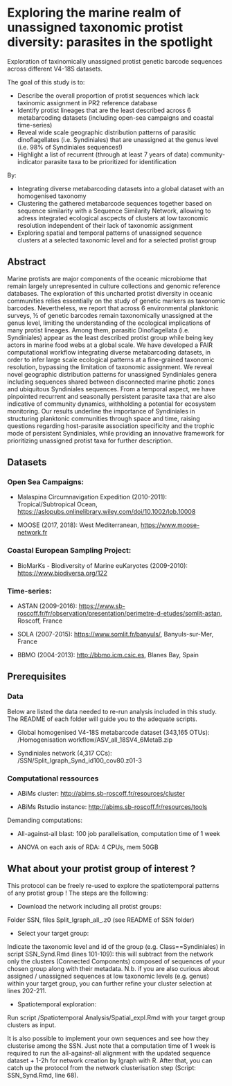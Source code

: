 # Exploring the marine realm of unassigned taxonomic protist diversity: parasites in the spotlight

Exploration of taxinomically unassigned protist genetic barcode sequences across different V4-18S datasets. 


The goal of this study is to:
* Describe the overall proportion of protist sequences which lack taxinomic assignment in PR2 reference database
* Identify protist lineages that are the least described across 6 metabarcoding datasets (including open-sea campaigns and coastal time-series)
* Reveal wide scale geographic distribution patterns of parasitic dinoflagellates (i.e. Syndiniales) that are unassigned at the genus level (i.e. 98% of Syndiniales sequences!)
* Highlight a list of recurrent (through at least 7 years of data) community-indicator parasite taxa to be prioritized for identification

By:
* Integrating diverse metabarcoding datasets into a global dataset with an homogenised taxonomy
* Clustering the gathered metabarcode sequences together based on sequence similarity with a Sequence Similarity Network, allowing to adress integrated ecological ascpects of clusters at low taxonomic resolution independent of their lack of taxonomic assignment
* Exploring spatial and temporal patterns of unassigned sequence clusters at a selected taxonomic level and for a selected protist group


## Abstract

Marine protists are major components of the oceanic microbiome that remain largely unrepresented in culture collections and genomic reference databases. The exploration of this uncharted protist diversity in oceanic communities relies essentially on the study of genetic markers as taxonomic barcodes. Nevertheless, we report that across 6 environmental planktonic surveys, ½ of genetic barcodes remain taxonomically unassigned at the genus level, limiting the understanding of the ecological implications of many protist lineages. Among them, parasitic Dinoflagellata (i.e. Syndiniales) appear as the least described protist group while being key actors in marine food webs at a global scale. We have developed a FAIR computational workflow integrating diverse metabarcoding datasets, in order to infer large scale ecological patterns at a fine-grained taxonomic resolution, bypassing the limitation of taxonomic assignment. We reveal novel geographic distribution patterns for unassigned Syndiniales genera including sequences shared between disconnected marine photic zones and ubiquitous Syndiniales sequences. From a temporal aspect, we have pinpointed recurrent and seasonally persistent parasite taxa that are also indicative of community dynamics, withholding a potential for ecosystem monitoring. Our results underline the importance of Syndiniales in structuring planktonic communities through space and time, raising questions regarding host-parasite association specificity and the trophic mode of persistent Syndiniales, while providing an innovative framework for prioritizing unassigned protist taxa for further description.


## Datasets

### Open Sea Campaigns:
* Malaspina Circumnavigation Expedition (2010-2011): Tropical/Subtropical Ocean, https://aslopubs.onlinelibrary.wiley.com/doi/10.1002/lob.10008


* MOOSE (2017, 2018): West Mediterranean, https://www.moose-network.fr

### Coastal European Sampling Project:
* BioMarKs - Biodiversity of Marine euKaryotes (2009-2010): https://www.biodiversa.org/122

### Time-series:
* ASTAN (2009-2016): https://www.sb-roscoff.fr/fr/observation/presentation/perimetre-d-etudes/somlit-astan, Roscoff, France

* SOLA (2007-2015): https://www.somlit.fr/banyuls/, Banyuls-sur-Mer, France

* BBMO (2004-2013): http://bbmo.icm.csic.es, Blanes Bay, Spain


## Prerequisites

### Data
Below are listed the data needed to re-run analysis included in this study. The README of each folder will guide you to the adequate scripts.
* Global homogenised V4-18S metabarcode dataset (343,165 OTUs): 
/Homogenisation workflow/ASV_all_18SV4_6MetaB.zip


* Syndiniales network (4,317 CCs): 
/SSN/Split_Igraph_Synd_id100_cov80.z01-3


### Computational ressources
* ABiMs cluster: http://abims.sb-roscoff.fr/resources/cluster


* ABiMs Rstudio instance: http://abims.sb-roscoff.fr/resources/tools

Demanding computations:
* All-against-all blast: 100 job parallelisation, computation time of 1 week

* ANOVA on each axis of RDA: 4 CPUs, mem 50GB


## What about your protist group of interest ?

This protocol can be freely re-used to explore the spatiotemporal patterns of any protist group ! The steps are the following:
* Download the network including all protist groups: 


Folder SSN, files Split_Igraph_all_.z0 (see README of SSN folder)


* Select your target group: 

Indicate the taxonomic level and id of the group (e.g. Class==Syndiniales) in script SSN_Synd.Rmd (lines 101-109): this will subtract from the network only the clusters (Connected Components) composed of sequences of your chosen group along with their metadata.
N.b. if you are also curious about assigned / unassigned sequences at low taxonomic levels (e.g. genus) within your target group, you can further refine your cluster selection at lines 202-211.

* Spatiotemporal exploration:

Run script /Spatiotemporal Analysis/Spatial_expl.Rmd with your target group clusters as input.


It is also possible to implement your own sequences and see how they clusterise among the SSN. Just note that a computation time of 1 week is required to run the all-against-all alignment with the updated sequence dataset + 1-2h for network creation by Igraph with R. After that, you can catch up the protocol from the network clusterisation step (Script: SSN_Synd.Rmd, line 68).



